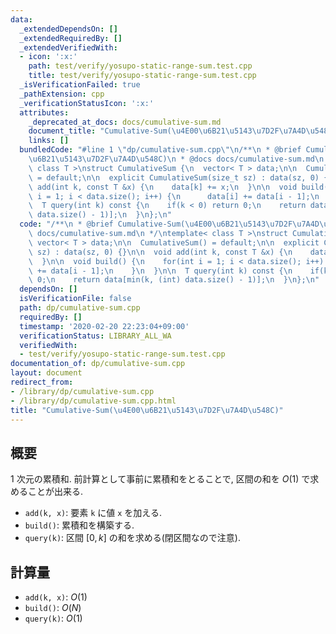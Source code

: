 ```yaml
---
data:
  _extendedDependsOn: []
  _extendedRequiredBy: []
  _extendedVerifiedWith:
  - icon: ':x:'
    path: test/verify/yosupo-static-range-sum.test.cpp
    title: test/verify/yosupo-static-range-sum.test.cpp
  _isVerificationFailed: true
  _pathExtension: cpp
  _verificationStatusIcon: ':x:'
  attributes:
    _deprecated_at_docs: docs/cumulative-sum.md
    document_title: "Cumulative-Sum(\u4E00\u6B21\u5143\u7D2F\u7A4D\u548C)"
    links: []
  bundledCode: "#line 1 \"dp/cumulative-sum.cpp\"\n/**\n * @brief Cumulative-Sum(\u4E00\
    \u6B21\u5143\u7D2F\u7A4D\u548C)\n * @docs docs/cumulative-sum.md\n */\ntemplate<\
    \ class T >\nstruct CumulativeSum {\n  vector< T > data;\n\n  CumulativeSum()\
    \ = default;\n\n  explicit CumulativeSum(size_t sz) : data(sz, 0) {}\n\n  void\
    \ add(int k, const T &x) {\n    data[k] += x;\n  }\n\n  void build() {\n    for(int\
    \ i = 1; i < data.size(); i++) {\n      data[i] += data[i - 1];\n    }\n  }\n\n\
    \  T query(int k) const {\n    if(k < 0) return 0;\n    return data[min(k, (int)\
    \ data.size() - 1)];\n  }\n};\n"
  code: "/**\n * @brief Cumulative-Sum(\u4E00\u6B21\u5143\u7D2F\u7A4D\u548C)\n * @docs\
    \ docs/cumulative-sum.md\n */\ntemplate< class T >\nstruct CumulativeSum {\n \
    \ vector< T > data;\n\n  CumulativeSum() = default;\n\n  explicit CumulativeSum(size_t\
    \ sz) : data(sz, 0) {}\n\n  void add(int k, const T &x) {\n    data[k] += x;\n\
    \  }\n\n  void build() {\n    for(int i = 1; i < data.size(); i++) {\n      data[i]\
    \ += data[i - 1];\n    }\n  }\n\n  T query(int k) const {\n    if(k < 0) return\
    \ 0;\n    return data[min(k, (int) data.size() - 1)];\n  }\n};\n"
  dependsOn: []
  isVerificationFile: false
  path: dp/cumulative-sum.cpp
  requiredBy: []
  timestamp: '2020-02-20 22:23:04+09:00'
  verificationStatus: LIBRARY_ALL_WA
  verifiedWith:
  - test/verify/yosupo-static-range-sum.test.cpp
documentation_of: dp/cumulative-sum.cpp
layout: document
redirect_from:
- /library/dp/cumulative-sum.cpp
- /library/dp/cumulative-sum.cpp.html
title: "Cumulative-Sum(\u4E00\u6B21\u5143\u7D2F\u7A4D\u548C)"
---
```

## 概要

$1$ 次元の累積和. 前計算として事前に累積和をとることで, 区間の和を $O(1)$ で求めることが出来る.

* `add(k, x)`: 要素 `k` に値 `x` を加える.
* `build()`: 累積和を構築する.
* `query(k)`: 区間 $[0, k]$ の和を求める(閉区間なので注意).

## 計算量

* `add(k, x)`: $O(1)$
* `build()`: $O(N)$
* `query(k)`: $O(1)$
